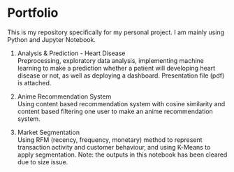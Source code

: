 # Portfolio
This is my repository specifically for my personal project. I am mainly using Python and Jupyter Notebook.


1. Analysis & Prediction - Heart Disease  
Preprocessing, exploratory data analysis, implementing machine learning to make a prediction whether a patient will developing heart disease or not, as well as deploying a dashboard. Presentation file (pdf) is attached.

2. Anime Recommendation System  
Using content based recommendation system with cosine similarity and content based filtering one user to make an anime recommendation system.

3. Market Segmentation  
Using RFM (recency, frequency, monetary) method to represent transaction activity and customer behaviour, and using K-Means to apply segmentation. Note: the outputs in this notebook has been cleared due to size issue.
